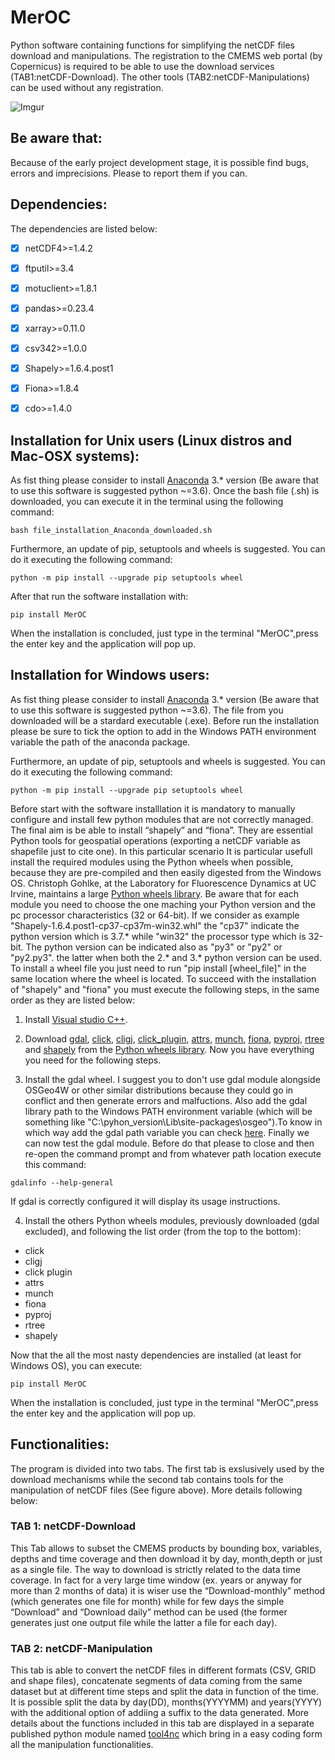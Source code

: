 # MerOC

Python software containing functions for simplifying the netCDF files download and manipulations. The registration to the CMEMS web portal (by Copernicus) is required to be able to use the download services (TAB1:netCDF-Download). The other tools (TAB2:netCDF-Manipulations) can be used without any registration.

![Imgur](https://i.imgur.com/oDEhCIX.png?raw=true)


## Be aware that:

Because of the early project development stage, it is possible find bugs, errors and imprecisions. Please to report them if you can.
  

## Dependencies:

The dependencies  are listed below:

- [x]  netCDF4>=1.4.2
- [x]  ftputil>=3.4
- [x]  motuclient>=1.8.1
- [x]  pandas>=0.23.4
- [x]  xarray>=0.11.0 
- [x]  csv342>=1.0.0
- [x]  Shapely>=1.6.4.post1
- [x]  Fiona>=1.8.4
- [x]  cdo>=1.4.0


## Installation for Unix users (Linux distros and Mac-OSX systems):

As fist thing please consider to install [Anaconda](https://www.anaconda.com) 3.* version (Be aware that to use this software is suggested python ~=3.6). Once the bash file (.sh) is downloaded, you can execute it in the terminal using the following command:

```
bash file_installation_Anaconda_downloaded.sh
```

 Furthermore, an update of pip, setuptools and wheels is suggested. You can do it executing the following command:

```
python -m pip install --upgrade pip setuptools wheel
```

After that run the software installation with:

```
pip install MerOC
```

When the installation is concluded, just type in the terminal "MerOC",press the enter key and the application will pop up.


## Installation for Windows users:

As fist thing please consider to install [Anaconda](https://www.anaconda.com) 3.* version (Be aware that to use this software is suggested python ~=3.6). The file from you downloaded will be a stardard executable (.exe). Before run the installation please be sure to tick the option to add in the Windows PATH environment variable the path of the anaconda package. 

Furthermore, an update of pip, setuptools and wheels is suggested. You can do it executing the following command:

```
python -m pip install --upgrade pip setuptools wheel
```

Before start with the software installlation it is mandatory to manually configure and install few python modules that are not correctly managed. The final aim is be able to install “shapely” and “fiona”. They are essential Python tools for geospatial operations (exporting a netCDF variable as shapefile just to cite one). In this particular scenario It is particular usefull install the required modules using the Python wheels when possible, because they are pre-compiled and then easily digested from the Windows OS. Christoph Gohlke, at the Laboratory for Fluorescence Dynamics at UC Irvine, maintains a large [Python wheels library](https://www.lfd.uci.edu/~gohlke/pythonlibs/). Be aware that for each module you need to choose the one maching your Python version and the pc processor characteristics (32 or 64-bit). If we consider as example "Shapely-1.6.4.post1-cp37-cp37m-win32.whl" the "cp37" indicate the python version which is 3.7.* while "win32" the processor type which is 32-bit. The python version can be indicated also as "py3" or "py2" or "py2.py3". the latter when both the 2.* and 3.* python version can be used. To install a wheel file you just need to run "pip install [wheel_file]"  in the same location where the wheel is located. To succeed with the installation of "shapely" and "fiona" you must execute the following steps, in the same order as they are listed below:

1) Install [Visual studio C++](https://www.microsoft.com/en-us/download/details.aspx?id=48145).
 
2) Download [gdal](https://www.lfd.uci.edu/~gohlke/pythonlibs/#gdal), [click](https://www.lfd.uci.edu/~gohlke/pythonlibs/#click), [cligj](https://www.lfd.uci.edu/~gohlke/pythonlibs/#cligj), [click_plugin](https://www.lfd.uci.edu/~gohlke/pythonlibs/#click), [attrs](https://www.lfd.uci.edu/~gohlke/pythonlibs/#attrs), [munch](https://www.lfd.uci.edu/~gohlke/pythonlibs/#munch), [fiona](https://www.lfd.uci.edu/~gohlke/pythonlibs/#fiona), [pyproj](https://www.lfd.uci.edu/~gohlke/pythonlibs/#pyproj), [rtree](https://www.lfd.uci.edu/~gohlke/pythonlibs/#rtree) and [shapely](https://www.lfd.uci.edu/~gohlke/pythonlibs/#shapely) from the [Python wheels library](https://www.lfd.uci.edu/~gohlke/pythonlibs/). Now you have everything you need for the following steps.

3) Install the gdal wheel. I suggest you to don't use gdal module alongside OSGeo4W or other similar distributions because they could go in conflict and then generate errors and malfuctions. Also add the gdal library path to the Windows PATH environment variable (which will be something like "C:\pyhon_version\Lib\site-packages\osgeo").To know in which way add the gdal path variable  you can check [here](https://www.howtogeek.com/118594how-to-edit-your-system-path-for-easy-command-line-access/). Finally we can now test the gdal module. Before do that please to close and then re-open the command prompt and from whatever path location execute this command:

```
gdalinfo --help-general
```
 
 If gdal is correctly configured it will display its usage instructions.
 
4) Install the others Python wheels modules, previously downloaded (gdal excluded), and following the list order (from the top to the bottom):

- click
- cligj
- click plugin
- attrs
- munch
- fiona
- pyproj
- rtree
- shapely

Now that the all the most nasty dependencies are installed (at least for Windows OS), you can execute:

```
pip install MerOC
```
When the installation is concluded, just type in the terminal "MerOC",press the enter key and the application will pop up.


## Functionalities:

The program is divided into two tabs. The first tab is exslusively used by the download mechanisms while the second tab contains tools for the manipulation of netCDF files (See figure above). More details following below:

### TAB 1: netCDF-Download

This Tab allows to subset the CMEMS products by bounding box, variables, depths and time coverage and then download it by day, month,depth or just as a single file. The way to download is strictly related to the data time coverage. In fact for a very large time window (ex. years or anyway for more than 2 months of data) it is wiser use the “Download-monthly” method (which generates one file for month) while for few days the simple “Download” and “Download daily” method can be used (the former generates just one output file while the latter a file for each day).


### TAB 2: netCDF-Manipulation 

This tab is able to convert the netCDF files in different formats (CSV, GRID and shape files), concatenate segments of data coming from the same dataset but at different time steps and split the data in function of the time. It is possible split the data by day(DD), months(YYYYMM) and years(YYYY) with the additional option of addiing a suffix to the data generated. More details about the functions included in  this tab are displayed in a separate published python module named [tool4nc](https://pypi.org/project/tool4nc/) which bring in a easy coding form all the manipulation functionalities.






 













